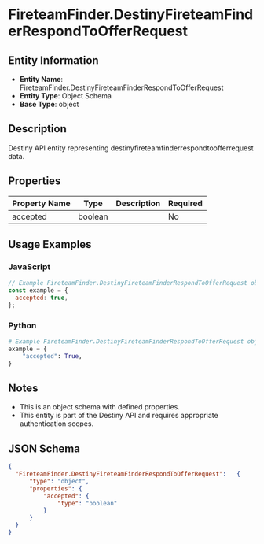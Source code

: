 # FireteamFinder.DestinyFireteamFinderRespondToOfferRequest

## Entity Information
- **Entity Name**: FireteamFinder.DestinyFireteamFinderRespondToOfferRequest
- **Entity Type**: Object Schema
- **Base Type**: object

## Description
Destiny API entity representing destinyfireteamfinderrespondtoofferrequest data.

## Properties

| Property Name | Type | Description | Required |
|---------------|------|-------------|----------|
| accepted | boolean |  | No |

## Usage Examples

### JavaScript
```javascript
// Example FireteamFinder.DestinyFireteamFinderRespondToOfferRequest object
const example = {
  accepted: true,
};
```

### Python
```python
# Example FireteamFinder.DestinyFireteamFinderRespondToOfferRequest object
example = {
    "accepted": True,
}
```

## Notes
- This is an object schema with defined properties.
- This entity is part of the Destiny API and requires appropriate authentication scopes.

## JSON Schema
```json
{
  "FireteamFinder.DestinyFireteamFinderRespondToOfferRequest":   {
      "type": "object",
      "properties": {
          "accepted": {
              "type": "boolean"
          }
      }
  }
}
```
